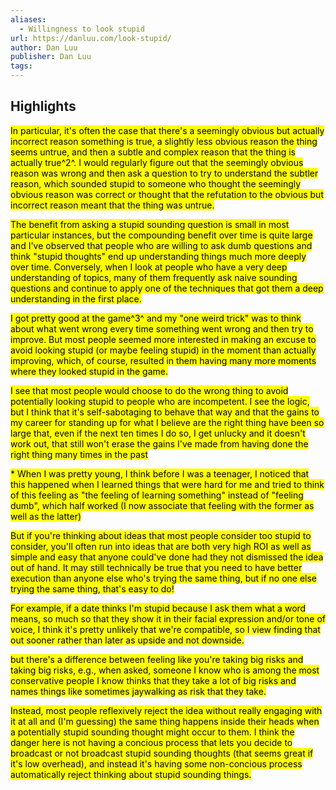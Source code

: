 ```yaml
---
aliases:
  - Willingness to look stupid
url: https://danluu.com/look-stupid/
author: Dan Luu
publisher: Dan Luu
tags:
---
```


## Highlights
<mark>In particular, it's often the case that there's a seemingly obvious but actually incorrect reason something is true, a slightly less obvious reason the thing seems untrue, and then a subtle and complex reason that the thing is actually true^2^. I would regularly figure out that the seemingly obvious reason was wrong and then ask a question to try to understand the subtler reason, which sounded stupid to someone who thought the seemingly obvious reason was correct or thought that the refutation to the obvious but incorrect reason meant that the thing was untrue.</mark>

<mark>The benefit from asking a stupid sounding question is small in most particular instances, but the compounding benefit over time is quite large and I've observed that people who are willing to ask dumb questions and think "stupid thoughts" end up understanding things much more deeply over time. Conversely, when I look at people who have a very deep understanding of topics, many of them frequently ask naive sounding questions and continue to apply one of the techniques that got them a deep understanding in the first place.</mark>

<mark>I got pretty good at the game^3^ and my "one weird trick" was to think about what went wrong every time something went wrong and then try to improve. But most people seemed more interested in making an excuse to avoid looking stupid (or maybe feeling stupid) in the moment than actually improving, which, of course, resulted in them having many more moments where they looked stupid in the game.</mark>

<mark>I see that most people would choose to do the wrong thing to avoid potentially looking stupid to people who are incompetent. I see the logic, but I think that it's self-sabotaging to behave that way and that the gains to my career for standing up for what I believe are the right thing have been so large that, even if the next ten times I do so, I get unlucky and it doesn't work out, that still won't erase the gains I've made from having done the right thing many times in the past</mark>

<mark>* When I was pretty young, I think before I was a teenager, I noticed that this happened when I learned things that were hard for me and tried to think of this feeling as "the feeling of learning something" instead of "feeling dumb", which half worked (I now associate that feeling with the former as well as the latter)</mark>

<mark>But if you're thinking about ideas that most people consider too stupid to consider, you'll often run into ideas that are both very high ROI as well as simple and easy that anyone could've done had they not dismissed the idea out of hand. It may still technically be true that you need to have better execution than anyone else who's trying the same thing, but if no one else trying the same thing, that's easy to do!</mark>

<mark>For example, if a date thinks I'm stupid because I ask them what a word means, so much so that they show it in their facial expression and/or tone of voice, I think it's pretty unlikely that we're compatible, so I view finding that out sooner rather than later as upside and not downside.</mark>

<mark>but there's a difference between feeling like you're taking big risks and taking big risks, e.g., when asked, someone I know who is among the most conservative people I know thinks that they take a lot of big risks and names things like sometimes jaywalking as risk that they take.</mark>

<mark>Instead, most people reflexively reject the idea without really engaging with it at all and (I'm guessing) the same thing happens inside their heads when a potentially stupid sounding thought might occur to them. I think the danger here is not having a concious process that lets you decide to broadcast or not broadcast stupid sounding thoughts (that seems great if it's low overhead), and instead it's having some non-concious process automatically reject thinking about stupid sounding things.</mark>

